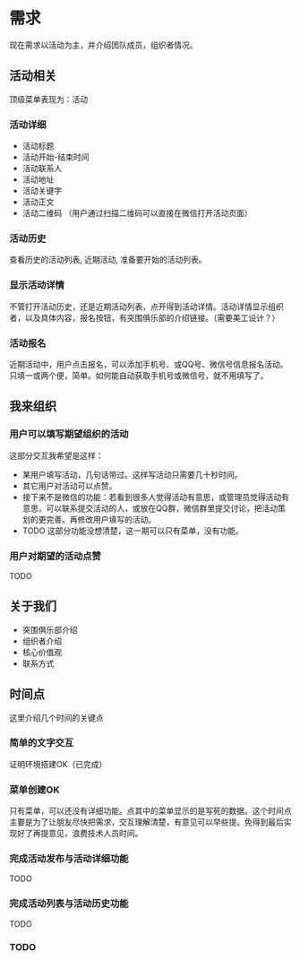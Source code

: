 # 需求
现在需求以活动为主，并介绍团队成员，组织者情况。

## 活动相关
顶级菜单表现为：活动

### 活动详细
* 活动标题
* 活动开始-结束时间
* 活动联系人
* 活动地址
* 活动关键字
* 活动正文
* 活动二维码 （用户通过扫描二维码可以直接在微信打开活动页面）

### 活动历史
查看历史的活动列表, 近期活动, 准备要开始的活动列表。

### 显示活动详情
不管打开活动历史，还是近期活动列表，点开得到活动详情。活动详情显示组织者，以及具体内容，报名按钮，有突围俱乐部的介绍链接。（需要美工设计？）

### 活动报名
近期活动中，用户点击报名，可以添加手机号、或QQ号、微信号信息报名活动。只填一或两个便，简单。如何能自动获取手机号或微信号，就不用填写了。

## 我来组织

### 用户可以填写期望组织的活动
这部分交互我希望是这样：

* 某用户填写活动，几句话带过。这样写活动只需要几十秒时间。
* 其它用户对活动可以点赞。
* 接下来不是微信的功能：若看到很多人觉得活动有意思，或管理员觉得活动有意思，可以联系提交活动的人，或放在QQ群，微信群里提交讨论，把活动策划的更完善。再修改用户填写的活动。
* TODO 这部分功能没想清楚，这一期可以只有菜单，没有功能。

### 用户对期望的活动点赞
TODO

## 关于我们

* 突围俱乐部介绍
* 组织者介绍
* 核心价值观
* 联系方式

## 时间点
这里介绍几个时间的关键点

### 简单的文字交互
证明环境搭建OK（已完成）

### 菜单创建OK
只有菜单，可以还没有详细功能。点其中的菜单显示的是写死的数据。这个时间点主要是为了让朋友尽快把需求，交互理解清楚，有意见可以早些提。免得到最后实现好了再提意见，浪费技术人员时间。

### 完成活动发布与活动详细功能
TODO

### 完成活动列表与活动历史功能
TODO

### TODO

